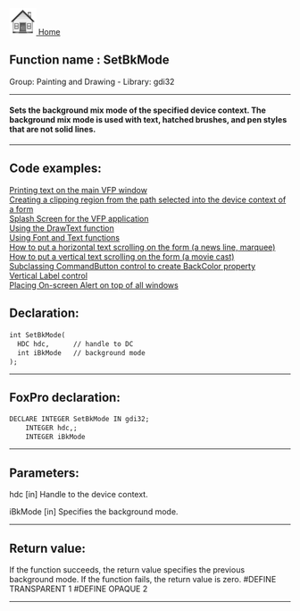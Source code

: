 [<img src="../../images/home.png"> Home ](https://github.com/VFPX/Win32API)  

## Function name : SetBkMode
Group: Painting and Drawing - Library: gdi32    
***  


#### Sets the background mix mode of the specified device context. The background mix mode is used with text, hatched brushes, and pen styles that are not solid lines.
***  


## Code examples:
[Printing text on the main VFP window](../../samples/sample_035.md)  
[Creating a clipping region from the path selected into the device context of a form](../../samples/sample_144.md)  
[Splash Screen for the VFP application](../../samples/sample_294.md)  
[Using the DrawText function](../../samples/sample_303.md)  
[Using Font and Text functions](../../samples/sample_304.md)  
[How to put a horizontal text scrolling on the form (a news line, marquee)](../../samples/sample_352.md)  
[How to put a vertical text scrolling on the form (a movie cast)](../../samples/sample_354.md)  
[Subclassing CommandButton control to create BackColor property](../../samples/sample_392.md)  
[Vertical Label control](../../samples/sample_398.md)  
[Placing On-screen Alert on top of all windows](../../samples/sample_504.md)  

## Declaration:
```foxpro  
int SetBkMode(
  HDC hdc,      // handle to DC
  int iBkMode   // background mode
);  
```  
***  


## FoxPro declaration:
```foxpro  
DECLARE INTEGER SetBkMode IN gdi32;
	INTEGER hdc,;
	INTEGER iBkMode  
```  
***  


## Parameters:
hdc 
[in] Handle to the device context. 

iBkMode 
[in] Specifies the background mode.  
***  


## Return value:
If the function succeeds, the return value specifies the previous background mode. If the function fails, the return value is zero. 
#DEFINE TRANSPARENT    1 
#DEFINE OPAQUE              2  
***  

